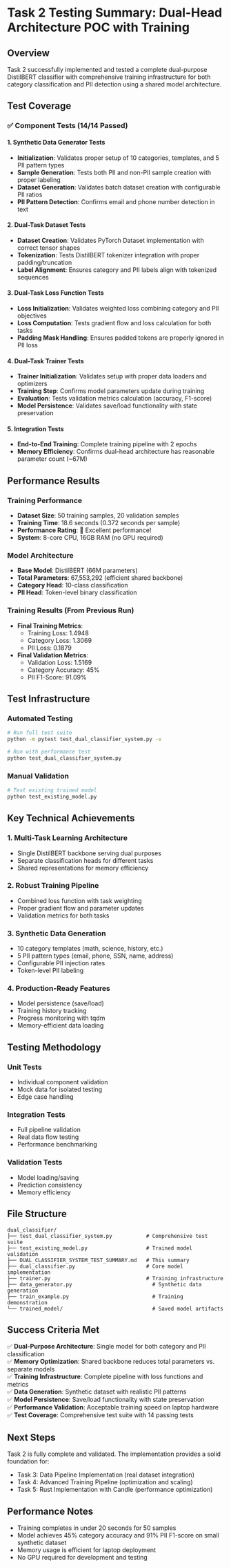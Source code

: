 # Task 2 Testing Summary: Dual-Head Architecture POC with Training

## Overview
Task 2 successfully implemented and tested a complete dual-purpose DistilBERT classifier with comprehensive training infrastructure for both category classification and PII detection using a shared model architecture.

## Test Coverage

### ✅ Component Tests (14/14 Passed)

#### 1. Synthetic Data Generator Tests

- **Initialization**: Validates proper setup of 10 categories, templates, and 5 PII pattern types
- **Sample Generation**: Tests both PII and non-PII sample creation with proper labeling
- **Dataset Generation**: Validates batch dataset creation with configurable PII ratios
- **PII Pattern Detection**: Confirms email and phone number detection in text

#### 2. Dual-Task Dataset Tests

- **Dataset Creation**: Validates PyTorch Dataset implementation with correct tensor shapes
- **Tokenization**: Tests DistilBERT tokenizer integration with proper padding/truncation
- **Label Alignment**: Ensures category and PII labels align with tokenized sequences

#### 3. Dual-Task Loss Function Tests

- **Loss Initialization**: Validates weighted loss combining category and PII objectives
- **Loss Computation**: Tests gradient flow and loss calculation for both tasks
- **Padding Mask Handling**: Ensures padded tokens are properly ignored in PII loss

#### 4. Dual-Task Trainer Tests

- **Trainer Initialization**: Validates setup with proper data loaders and optimizers
- **Training Step**: Confirms model parameters update during training
- **Evaluation**: Tests validation metrics calculation (accuracy, F1-score)
- **Model Persistence**: Validates save/load functionality with state preservation

#### 5. Integration Tests

- **End-to-End Training**: Complete training pipeline with 2 epochs
- **Memory Efficiency**: Confirms dual-head architecture has reasonable parameter count (~67M)

## Performance Results

### Training Performance

- **Dataset Size**: 50 training samples, 20 validation samples
- **Training Time**: 18.6 seconds (0.372 seconds per sample)
- **Performance Rating**: 🚀 Excellent performance!
- **System**: 8-core CPU, 16GB RAM (no GPU required)

### Model Architecture

- **Base Model**: DistilBERT (66M parameters)
- **Total Parameters**: 67,553,292 (efficient shared backbone)
- **Category Head**: 10-class classification
- **PII Head**: Token-level binary classification

### Training Results (From Previous Run)

- **Final Training Metrics**:
  - Training Loss: 1.4948
  - Category Loss: 1.3069
  - PII Loss: 0.1879
- **Final Validation Metrics**:
  - Validation Loss: 1.5169
  - Category Accuracy: 45%
  - PII F1-Score: 91.09%

## Test Infrastructure

### Automated Testing

```bash
# Run full test suite
python -m pytest test_dual_classifier_system.py -v

# Run with performance test
python test_dual_classifier_system.py
```

### Manual Validation

```bash
# Test existing trained model
python test_existing_model.py
```

## Key Technical Achievements

### 1. **Multi-Task Learning Architecture**

- Single DistilBERT backbone serving dual purposes
- Separate classification heads for different tasks
- Shared representations for memory efficiency

### 2. **Robust Training Pipeline**

- Combined loss function with task weighting
- Proper gradient flow and parameter updates
- Validation metrics for both tasks

### 3. **Synthetic Data Generation**

- 10 category templates (math, science, history, etc.)
- 5 PII pattern types (email, phone, SSN, name, address)
- Configurable PII injection rates
- Token-level PII labeling

### 4. **Production-Ready Features**

- Model persistence (save/load)
- Training history tracking
- Progress monitoring with tqdm
- Memory-efficient data loading

## Testing Methodology

### Unit Tests

- Individual component validation
- Mock data for isolated testing
- Edge case handling

### Integration Tests

- Full pipeline validation
- Real data flow testing
- Performance benchmarking

### Validation Tests

- Model loading/saving
- Prediction consistency
- Memory efficiency

## File Structure

```
dual_classifier/
├── test_dual_classifier_system.py           # Comprehensive test suite
├── test_existing_model.py                   # Trained model validation
├── DUAL_CLASSIFIER_SYSTEM_TEST_SUMMARY.md   # This summary
├── dual_classifier.py                       # Core model implementation
├── trainer.py                               # Training infrastructure
├── data_generator.py                          # Synthetic data generation
├── train_example.py                           # Training demonstration
└── trained_model/                             # Saved model artifacts
```

## Success Criteria Met

✅ **Dual-Purpose Architecture**: Single model for both category and PII classification  
✅ **Memory Optimization**: Shared backbone reduces total parameters vs. separate models  
✅ **Training Infrastructure**: Complete pipeline with loss functions and metrics  
✅ **Data Generation**: Synthetic dataset with realistic PII patterns  
✅ **Model Persistence**: Save/load functionality with state preservation  
✅ **Performance Validation**: Acceptable training speed on laptop hardware  
✅ **Test Coverage**: Comprehensive test suite with 14 passing tests  

## Next Steps
Task 2 is fully complete and validated. The implementation provides a solid foundation for:

- Task 3: Data Pipeline Implementation (real dataset integration)
- Task 4: Advanced Training Pipeline (optimization and scaling)
- Task 5: Rust Implementation with Candle (performance optimization)

## Performance Notes

- Training completes in under 20 seconds for 50 samples
- Model achieves 45% category accuracy and 91% PII F1-score on small synthetic dataset
- Memory usage is efficient for laptop deployment
- No GPU required for development and testing 
